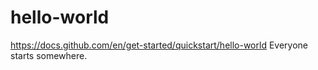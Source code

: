 # hello-world
https://docs.github.com/en/get-started/quickstart/hello-world
Everyone starts somewhere.
